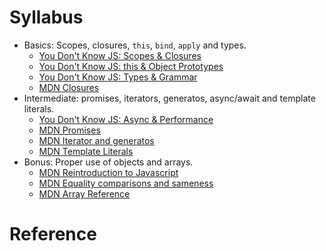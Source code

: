 # Syllabus

* Basics: Scopes, closures, `this`, `bind`, `apply` and types.
  * [You Don't Know JS: Scopes & Closures](https://github.com/getify/You-Dont-Know-JS/blob/master/scope%20&%20closures/README.md#you-dont-know-js-scope--closures)
  * [You Don't Know JS: this & Object Prototypes](https://github.com/getify/You-Dont-Know-JS/blob/master/this%20&%20object%20prototypes/README.md#you-dont-know-js-this--object-prototypes)
  * [You Don't Know JS: Types & Grammar](https://github.com/getify/You-Dont-Know-JS/blob/master/types%20&%20grammar/README.md#you-dont-know-js-types--grammar)  
  * [MDN Closures](https://developer.mozilla.org/en-US/docs/Web/JavaScript/Closures)
* Intermediate: promises, iterators, generatos, async/await and template literals.
  * [You Don't Know JS: Async & Performance](https://github.com/getify/You-Dont-Know-JS/blob/master/async%20&%20performance/README.md#you-dont-know-js-async--performance)
  * [MDN Promises](https://developer.mozilla.org/en-US/docs/Web/JavaScript/Guide/Using_promises)
  * [MDN Iterator and generatos](https://developer.mozilla.org/en-US/docs/Web/JavaScript/Guide/Iterators_and_generators)
  * [MDN Template Literals](https://developer.mozilla.org/en-US/docs/Web/JavaScript/Reference/Template_literals)
* Bonus: Proper use of objects and arrays.
  * [MDN Reintroduction to Javascript](https://developer.mozilla.org/en-US/docs/Web/JavaScript/A_re-introduction_to_JavaScript)
  * [MDN Equality comparisons and sameness](https://developer.mozilla.org/en-US/docs/Web/JavaScript/Equality_comparisons_and_sameness)  
  * [MDN Array Reference](https://developer.mozilla.org/en-US/docs/Web/JavaScript/Reference/Global_Objects/Array)
# Reference



